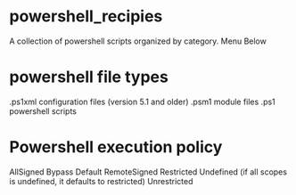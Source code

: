 # powershell_recipies
A collection of powershell scripts organized by category.  Menu Below

# powershell file types
.ps1xml   configuration files  (version 5.1 and older)
.psm1     module files
.ps1      powershell scripts

# Powershell execution policy
AllSigned
Bypass
Default
RemoteSigned
Restricted
Undefined  (if all scopes is undefined, it defaults to restricted)
Unrestricted

